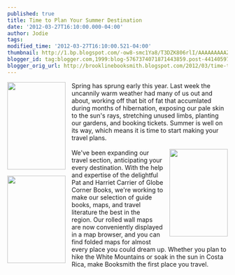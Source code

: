 ```yaml
---
published: true
title: Time to Plan Your Summer Destination
date: '2012-03-27T16:10:00.000-04:00'
author: Jodie
tags: 
modified_time: '2012-03-27T16:10:00.521-04:00'
thumbnail: http://1.bp.blogspot.com/-ow8-smc1Ya8/T3DZK806rlI/AAAAAAAAAZk/oYP9JEZbA9U/s72-c/cg+041.jpg
blogger_id: tag:blogger.com,1999:blog-5767374071871443859.post-4414059768281619602
blogger_orig_url: http://brooklinebooksmith.blogspot.com/2012/03/time-to-plan-your-summer-destination.html
---
```


<a href="http://1.bp.blogspot.com/-ow8-smc1Ya8/T3DZK806rlI/AAAAAAAAAZk/oYP9JEZbA9U/s1600/cg+041.jpg" imageanchor="1" style="clear: left; float: left; margin-bottom: 1em; margin-right: 1em;"><img aea="true" border="0" height="200" src="http://1.bp.blogspot.com/-ow8-smc1Ya8/T3DZK806rlI/AAAAAAAAAZk/oYP9JEZbA9U/s200/cg+041.jpg" width="133" /></a>Spring has sprung early this year. Last week&nbsp;the uncannily warm weather had many of us&nbsp;out and about, working off that bit of fat that accumlated during months of hibernation, exposing our pale skin to the sun's rays, stretching unused limbs, planting our gardens, and booking tickets.&nbsp;Summer is well on its way, which means it is&nbsp;time to start making your travel plans. <br /><br /><a href="http://1.bp.blogspot.com/-NgvI5SnT6Tc/T3DZU1clptI/AAAAAAAAAaE/CLxwXwOE0sY/s1600/cg+045.jpg" imageanchor="1" style="clear: right; float: right; margin-bottom: 1em; margin-left: 1em;"><img aea="true" border="0" height="200" src="http://1.bp.blogspot.com/-NgvI5SnT6Tc/T3DZU1clptI/AAAAAAAAAaE/CLxwXwOE0sY/s200/cg+045.jpg" width="133" /></a><a href="http://2.bp.blogspot.com/-uISh0jz5IQo/T3DZS6embxI/AAAAAAAAAZ8/k7-KU6cr0ck/s1600/cg+044.jpg" imageanchor="1" style="clear: left; float: left; margin-bottom: 1em; margin-right: 1em;"><img aea="true" border="0" height="200" src="http://2.bp.blogspot.com/-uISh0jz5IQo/T3DZS6embxI/AAAAAAAAAZ8/k7-KU6cr0ck/s200/cg+044.jpg" width="133" /></a>We've been expanding our travel section, anticipating your every destination.&nbsp;With the&nbsp;help and expertise of the delightful Pat and Harriet Carrier of Globe Corner Books, we're working to make our selection of guide books, maps, and travel literature the best in the region.&nbsp;Our rolled wall maps are&nbsp;now conveniently displayed in a map browser, and you can find folded maps for almost every place you could dream up. Whether you plan to hike the White Mountains or soak in the sun in Costa Rica, make Booksmith the first place you travel.<br /><div class="separator" style="clear: both; text-align: center;"></div><br /><br /><br />